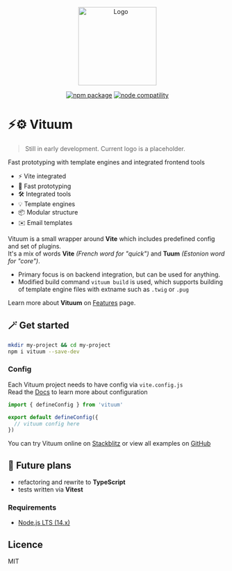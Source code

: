 <p align="center">
  <a href="https://vituum.dev/" target="_blank" rel="noopener noreferrer">
    <img width="180" src="https://avatars.githubusercontent.com/u/109584961" alt="Logo">
  </a>
</p>
<p align="center">
  <a href="https://npmjs.com/package/vituum"><img src="https://img.shields.io/npm/v/vituum.svg" alt="npm package"></a>
  <a href="https://nodejs.org/en/about/releases/"><img src="https://img.shields.io/node/v/vituum.svg" alt="node compatility"></a>
</p>

# ⚡⚙️ Vituum

> Still in early development. Current logo is a placeholder.

Fast prototyping with template engines and integrated frontend tools

- ⚡ Vite integrated
- 🚀️ Fast prototyping
- 🛠️ Integrated tools
- 💡 Template engines
- 📦 Modular structure
- ✉️ Email templates

Vituum is a small wrapper around **Vite** which includes predefined config and set of plugins.<br>
It's a mix of words **Vite** _(French word for "quick")_ and **Tuum** _(Estonion word for "core")_.<br>

* Primary focus is on backend integration, but can be used for anything.
* Modified build command `vituum build` is used, which supports building of template engine files with extname such as `.twig` or `.pug`

Learn more about **Vituum** on [Features](https://vituum.dev/guide/features.html) page.

## 🪄 Get started

```sh
mkdir my-project && cd my-project
npm i vituum --save-dev
```

### Config

Each Vituum project needs to have config via `vite.config.js`<br>
Read the [Docs](https://vituum.dev/config/) to learn more about configuration

```js
import { defineConfig } from 'vituum'

export default defineConfig({
  // vituum config here
})
```

You can try Vituum online on [Stackblitz](https://vituum.devlogic.cz/guide/#trying-vituum-online) or view all examples on [GitHub](https://github.com/vituum/vituum/tree/main/examples)

## 📌 Future plans
- refactoring and rewrite to **TypeScript**
- tests written via **Vitest**

### Requirements

- [Node.js LTS (14.x)](https://nodejs.org/en/download/)

## Licence
MIT
